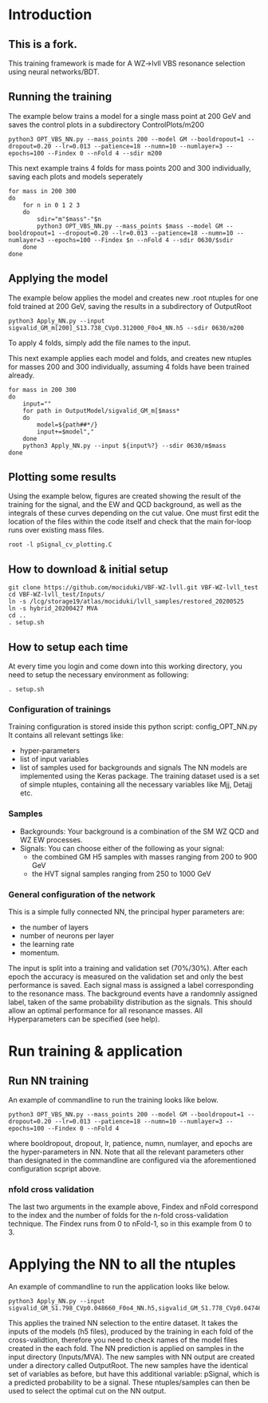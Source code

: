 # Introduction
## This is a fork.

This training framework is made for A WZ->lvll VBS resonance selection using neural networks/BDT.

## Running the training
The example below trains a model for a single mass point at 200 GeV and saves the control plots in a subdirectory ControlPlots/m200
```
python3 OPT_VBS_NN.py --mass_points 200 --model GM --booldropout=1 --dropout=0.20 --lr=0.013 --patience=18 --numn=10 --numlayer=3 --epochs=100 --Findex 0 --nFold 4 --sdir m200
```

This next example trains 4 folds for mass points 200 and 300 individually, saving each plots and models seperately
```
for mass in 200 300
do
    for n in 0 1 2 3
    do
        sdir="m"$mass"-"$n
        python3 OPT_VBS_NN.py --mass_points $mass --model GM --booldropout=1 --dropout=0.20 --lr=0.013 --patience=18 --numn=10 --numlayer=3 --epochs=100 --Findex $n --nFold 4 --sdir 0630/$sdir
    done
done
```

## Applying the model
The example below applies the model and creates new .root ntuples for one fold trained at 200 GeV, saving the results in a subdirectory of OutputRoot 
```
python3 Apply_NN.py --input sigvalid_GM_m[200]_S13.738_CVp0.312000_F0o4_NN.h5 --sdir 0630/m200
```

To apply 4 folds, simply add the file names to the input.

This next example applies each model and folds, and creates new ntuples for masses 200 and 300 individually, assuming 4 folds have been trained already. 
```
for mass in 200 300
do
    input=""
    for path in OutputModel/sigvalid_GM_m[$mass*
    do
        model=${path##*/}
        input+=$model","
    done
    python3 Apply_NN.py --input ${input%?} --sdir 0630/m$mass
done
```

## Plotting some results
Using the example below, figures are created showing the result of the training for the signal, and the EW and QCD background, as well as the integrals of these curves depending on the cut value. One must first edit the location of the files within the code itself and check that the main for-loop runs over existing mass files. 
```
root -l pSignal_cv_plotting.C
```

## How to download & initial setup
```
git clone https://github.com/mociduki/VBF-WZ-lvll.git VBF-WZ-lvll_test
cd VBF-WZ-lvll_test/Inputs/
ln -s /lcg/storage19/atlas/mociduki/lvll_samples/restored_20200525
ln -s hybrid_20200427 MVA
cd ..
. setup.sh
```

## How to setup each time
At every time you login and come down into this working directory, you need to setup the necessary environment as following:
```
. setup.sh
```

### Configuration of trainings
Training configuration is stored inside this python script: config_OPT_NN.py <br>
It contains all relevant settings like:
* hyper-parameters
* list of input variables
* list of samples used for backgrounds and signals
The NN models are implemented using the Keras package.
The training dataset used is a set of simple ntuples, containing all the necessary variables like Mjj, Detajj etc.

### Samples
* Backgrounds: Your background is a combination of the SM WZ QCD and WZ EW processes.
* Signals: You can choose either of the following as your signal:
  * the combined GM H5 samples with masses ranging from 200 to 900 GeV
  * the HVT signal samples ranging from 250 to 1000 GeV

### General configuration of the network
This is a simple fully connected NN, the principal hyper parameters are:
* the number of layers
* number of neurons per layer
* the learning rate
* momentum.

The input is split into a training and validation set (70%/30%).
After each epoch the accuracy is measured on the validation set and only the best performance is saved.
Each signal mass is assigned a label corresponding to the resonance mass.
The background events have a randomnly assigned label, taken of the same probability distribution as the signals.
This should allow an optimal performance for all resonance masses. All Hyperparameters can be specified (see help).

# Run training & application
## Run NN training
An example of commandline to run the training looks like below.
```
python3 OPT_VBS_NN.py --mass_points 200 --model GM --booldropout=1 --dropout=0.20 --lr=0.013 --patience=18 --numn=10 --numlayer=3 --epochs=100 --Findex 0 --nFold 4
```

where booldropout, dropout, lr, patience, numn, numlayer, and epochs are the hyper-parameters in NN.
Note that all the relevant parameters other than designated in the commandline are configured via the aforementioned configuration scpript above.

### nfold cross validation
The last two arguments in the example above, Findex and nFold correspond to the index and the number of folds for the n-fold cross-validation technique.
The Findex runs from 0 to nFold-1, so in this example from 0 to 3.

# Applying the NN to all the ntuples
An example of commandline to run the application looks like below.
```
python3 Apply_NN.py --input sigvalid_GM_S1.798_CVp0.048660_F0o4_NN.h5,sigvalid_GM_S1.778_CVp0.047461_F1o4_NN.h5,sigvalid_GM_S1.794_CVp0.049493_F2o4_NN.h5,sigvalid_GM_S1.788_CVp0.049410_F3o4_NN.h5
```

This applies the trained NN selection to the entire dataset.
It takes the inputs of the models (h5 files), produced by the training in each fold of the cross-validtion, 
therefore you need to check names of the model files created in the each fold. 
The NN prediction is applied on samples in the input directory (Inputs/MVA).
The new samples with NN output are created under a directory called OutputRoot.
The new samples have the identical set of variables as before, but have this additional variable: pSignal, which is a predicted probability to be a signal.
These ntuples/samples can then be used to select the optimal cut on the NN output.

<!---
# Run BDT training and application (obsolete, left only for reference)
* OPT_VBS_BDT.py:

The BDTs are implemented with sklearn.
The Hyper parameters are: base_estimator forming the bossted ensemble, the learning rate and the boosting algorithm.

* Apply_BDT.py:

Similar to Apply_NN this program applies the BDT selection to a given dataset.
The output variable is added to the original ntuple and stored in a new root file.
--->
